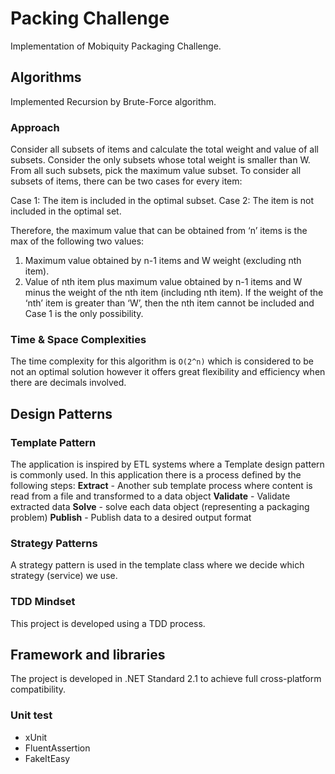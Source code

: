 # Packing Challenge 
Implementation of Mobiquity Packaging Challenge.

## Algorithms
Implemented Recursion by Brute-Force algorithm.

### Approach
Consider all subsets of items and calculate the total weight and value of all subsets. 
Consider the only subsets whose total weight is smaller than W. 
From all such subsets, pick the maximum value subset.
To consider all subsets of items, there can be two cases for every item: 

Case 1: The item is included in the optimal subset.
Case 2: The item is not included in the optimal set.

Therefore, the maximum value that can be obtained from ‘n’ items is the max of the following two values: 

1. Maximum value obtained by n-1 items and W weight (excluding nth item).
2. Value of nth item plus maximum value obtained by n-1 items and W minus the weight of the nth item (including nth item).
If the weight of the ‘nth’ item is greater than ‘W’, then the nth item cannot be included and Case 1 is the only possibility.

### Time & Space Complexities
The time complexity for this algorithm is `O(2^n)` which is considered to be not an optimal solution however it offers great flexibility and efficiency when there are decimals involved. 

## Design Patterns
### Template Pattern
The application  is inspired by ETL systems where a Template design pattern is commonly used.
In this application there is a process defined by the following steps:
**Extract** - Another sub template process  where content is read from a file and transformed to a data object
**Validate** - Validate extracted data
**Solve** - solve each data object (representing a packaging problem)
**Publish** - Publish data to a desired output format 

### Strategy Patterns
A strategy pattern is used in the template class where we decide which strategy (service) we use.

### TDD Mindset
This project is developed using a TDD process.

## Framework and libraries
The project is developed in .NET Standard 2.1 to achieve full cross-platform compatibility.

### Unit test
- xUnit
- FluentAssertion
- FakeItEasy  